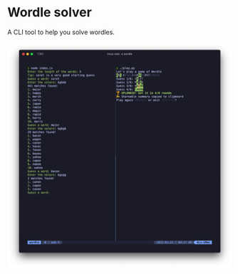 # Wordle solver

A CLI tool to help you solve wordles.

![Wordle Solver in action](./img/wordle.png)
